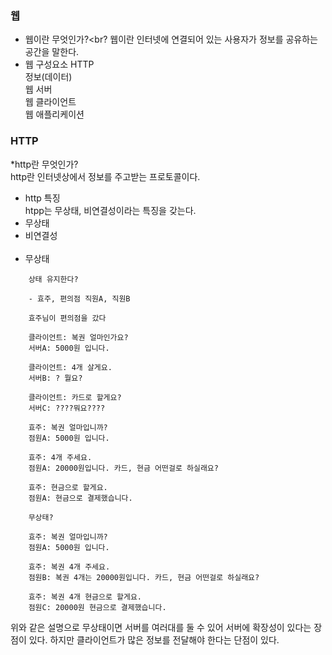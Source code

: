 ### 웹<br>
* 웹이란 무엇인가?<br?
웹이란 인터넷에 연결되어 있는 사용자가 정보를 공유하는 공간을 말한다.<br>
* 웹 구성요소
 HTTP<br>
 정보(데이터)<br>
 웹 서버<br>
 웹 클라이언트<br>
 웹 애플리케이션<br>
### HTTP<br>
*http란 무엇인가?<br>
http란 인터넷상에서 정보를 주고받는 프로토콜이다. <br>
* http 특징<br>
htpp는 무상태, 비연결성이라는 특징을 갖는다.<br>
* 무상태<br>
* 비연결성<br><br>
* 무상태<br>
```
    상태 유지한다?
    
    - 효주, 편의점 직원A, 직원B
    
    효주님이 편의점을 갔다
    
    클라이언트: 복권 얼마인가요?
    서버A: 5000원 입니다.
    
    클라이언트: 4개 살게요.
    서버B: ? 뭘요?
    
    클라이언트: 카드로 할게요?
    서버C: ????뭐요????
    
    효주: 복권 얼마입니까?
    점원A: 5000원 입니다.
    
    효주: 4개 주세요.
    점원A: 20000원입니다. 카드, 현금 어떤걸로 하실래요?
    
    효주: 현금으로 할게요.
    점원A: 현금으로 결제했습니다.
    
    무상태?
    
    효주: 복권 얼마입니까?
    점원A: 5000원 입니다.
    
    효주: 복권 4개 주세요.
    점원B: 복권 4개는 20000원입니다. 카드, 현금 어떤걸로 하실래요?
    
    효주: 복권 4개 현금으로 할게요.
    점원C: 20000원 현금으로 결제했습니다.
```
위와 같은 설명으로 무상태이면 서버를 여러대를 둘 수 있어 서버에 확장성이 있다는
장점이 있다. 하지만 클라이언트가 많은 정보를 전달해야 한다는 단점이 있다.